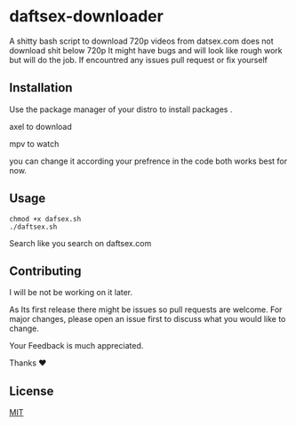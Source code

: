 # daftsex-downloader

A shitty bash script to download 720p videos from datsex.com
does not download shit below 720p
It might have bugs and will look like rough work but will do the job.
If encountred any issues pull request or fix yourself

## Installation

Use the package manager of your distro to install packages .

axel to download

mpv to watch

you can change it according your prefrence in the code both works best for now.


## Usage
```
chmod +x dafsex.sh
./daftsex.sh
```
Search like you search on daftsex.com

## Contributing

I will be not be working on it later.

As Its first release there might be issues so pull requests are welcome. For major changes, please open an issue first to discuss what you would like to change.

Your Feedback is much appreciated.

Thanks
❤️

## License
[MIT](https://choosealicense.com/licenses/mit/)
